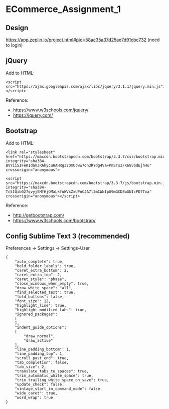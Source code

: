 # ECommerce_Assignment_1

## Design
https://app.zeplin.io/project.html#pid=58ac35a37d25ae7d91cbc732 (need to login)

## jQuery
Add to HTML:
```
<script src="https://ajax.googleapis.com/ajax/libs/jquery/3.1.1/jquery.min.js"></script>
```
Reference:
- https://www.w3schools.com/jquery/
- https://jquery.com/

## Bootstrap
Add to HTML:
```
<link rel="stylesheet" href="https://maxcdn.bootstrapcdn.com/bootstrap/3.3.7/css/bootstrap.min.css" integrity="sha384-BVYiiSIFeK1dGmJRAkycuHAHRg32OmUcww7on3RYdg4Va+PmSTsz/K68vbdEjh4u" crossorigin="anonymous">

<script src="https://maxcdn.bootstrapcdn.com/bootstrap/3.3.7/js/bootstrap.min.js" integrity="sha384-Tc5IQib027qvyjSMfHjOMaLkfuWVxZxUPnCJA7l2mCWNIpG9mGCD8wGNIcPD7Txa" crossorigin="anonymous"></script>
```
Reference:
- http://getbootstrap.com/
- https://www.w3schools.com/bootstrap/

## Config Sublime Text 3 (recommended)
Preferences -> Settings -> Settings-User

```
{
	"auto_complete": true,
	"bold_folder_labels": true,
	"caret_extra_bottom": 2,
	"caret_extra_top": 2,
	"caret_style": "phase",
	"close_windows_when_empty": true,
	"draw_white_space": "all",
	"find_selected_text": true,
	"fold_buttons": false,
	"font_size": 12,
	"highlight_line": true,
	"highlight_modified_tabs": true,
	"ignored_packages":
	[
	],
	"indent_guide_options":
	[
		"draw_normal",
		"draw_active"
	],
	"line_padding_bottom": 1,
	"line_padding_top": 1,
	"scroll_past_end": true,
	"tab_completion": false,
	"tab_size": 2,
	"translate_tabs_to_spaces": true,
	"trim_automatic_white_space": true,
	"trim_trailing_white_space_on_save": true,
	"update_check": false,
	"vintage_start_in_command_mode": false,
	"wide_caret": true,
	"word_wrap": true
}
```
